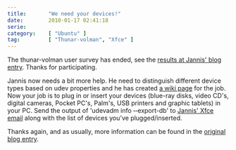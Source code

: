 ```yaml
---
title:       "We need your devices!"
date:        2010-01-17 02:41:18
serie:       
category:    [ "Ubuntu" ]
tag:         [ "Thunar-volman", "Xfce" ]
---
```


The thunar-volman user survey has ended, see the [results at Jannis' blog entry](http://gezeiten.org/post/2010/01/Thunar-volman-and-the-deprecation-of-HAL). Thanks for participating.

Jannis now needs a bit more help. He need to distinguish different device types based on udev properties and he has created [a wiki page](http://gezeiten.org/post/2010/01/Thunar-volman-and-the-deprecation-of-HAL) for the job. Now your job is to plug in or insert your devices (blue-ray disks, video CD's, digital cameras, Pocket PC's, Palm's, USB printers and graphic tablets) in your PC. Send the output of 'udevadm info ‐‐export-db' to [Jannis' Xfce email](mailto:jannis@xfce.org) along with the list of devices you've plugged/inserted.

Thanks again, and as usually, more information can be found in the [original blog entry](http://gezeiten.org/post/2010/01/Thunar-volman-and-the-deprecation-of-HAL).
